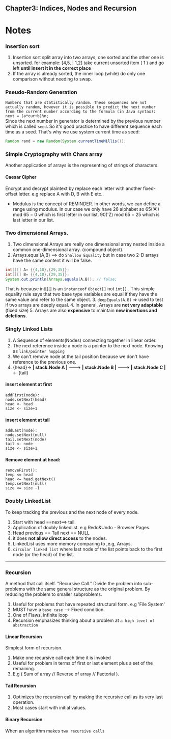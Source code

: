 ## Chapter3: Indices, Nodes and Recursion

# Notes

### Insertion sort
1. Insertion sort split array into two arrays, one sorted and the other one is unsorted. 
for example: [4,5, | 1,2] take current unsorted item ( 1 ) and go left **until insert it in the correct place**
2. If the array is already sorted, the inner loop (while) do only one comparison without needing to swap.

### Pseudo-Random Generation 
`Numbers that are statistically random. These sequences are not actually random, however it is possible to predict the next number from the current number according to the formula (in Java syntax):
next = (a*cur+b)%n; ` <br>
Since the next number in generator is determined by the previous number which is called `seed`. So it's good practice to 
have different sequence each time as a seed. That's why we use system current time as seed: 
```java
Random rand = new Random(System.currentTimeMillis());
```

### Simple Cryptography with Chars array
Another application of arrays is the representing of strings of characters.

#### Caesar Cipher
Encrypt and decrypt plaintext by replace each letter with another fixed-offset letter. e.g replace A with D, B with E etc.. 

*  Modulus is the concept of REMINDER. In other words, we can define a range using modulus. In our case we only have 26 alphabet so 65('A') mod 65 = 0 which is first letter in our list. 90('Z) mod 65 = 25 which is last letter in our list.

### Two dimensional Arrays. 
1. Two dimensional Arrays are really one dimensional array nested inside a common one-dimensional array. (compound object). 
2. Arrays.equal(A,B) ==> do `Shallow Equality` but in case two 2-D arrays have the same content it will be false.
```java
int[][] A= {{4,18},{29,35}};
int[][] B= {{4,18},{29,35}};
System.out.println(Arrays.equals(A,B)); // false;
```
That is because int[][] is an `instanceof` `Object[]` not `int[]` . This simple equality rule says that two base type variables are equal if they have the same value and refer to the same object. 
3. `deepEquals(A,B)` => used to test if two arrays are deeply equal.
4. In general, Arrays are **not very adaptable** (fixed size)
5.  Arrays are also **expensive** to maintain **new insertions and deletions**.
### Singly Linked Lists
1. A Sequence of elements(Nodes) connecting together in linear order. 
2. The next reference inside a node is a pointer to the next node. Knowing as `link/pointer hopping`
3. We can't remove node at the tail position because we don't have reference to the previous one.
4. {head}-> **| stack.Node A |** ---> **| stack.Node B |** ---> **| stack.Node C |** <- {tail}

#### insert element at first 
```
addFirst(node):
node.setNext(head)
head <- head
size <- size+1
```

#### insert element at tail
```
addLast(node):
node.setNext(null)
tail.setNext(node)
tail <- node
size <- size+1
```

#### Remove element at head: 
```
removeFirst():
temp <= head 
head <= head.getNext()
temp.setNext(null)
size <= size -1
```

### Doubly LinkedList
To keep tracking the previous and the next node of every node.
1. Start with head ==next==> tail. 
2. Application of doubly linkedlist. e.g Redo&Undo - Browser Pages. 
3. Head previous == Tail next == NULL 
4. it does **not allow direct access** to the nodes. 
5. LinkedList uses more memory comparing to ,e.g, Arrays. 
6. `circular linked list` where last node of the list points back to the first node (or the head) of the list.

---
### Recursion
A method that call itself. "Recursive Call." Divide the problem into sub-problems with the same general structure as the original problem.
By reducing the problem to smaller subproblems.
1. Useful for problems that have repeated structural form. e.g 'File System'
2. MUST have a `base case` --> Fixed condition.
3. One of Flaws, infinite loop
4. Recursion emphasizes thinking about a problem at `a high level of abstraction`

#### Linear Recursion
Simplest form of recursion. 
1. Make one recursive call each time it is invoked
2. Useful for problem in terms of first or last element plus a set of the remaining.
3. E.g ( Sum of array // Reverse of array // Factorial ).

#### Tail Recursion
1. Optimizes the recursion call by making the recursive call as its very last operation.
2. Most cases start with initial values. 

#### Binary Recursion
When an algorithm makes `two recursive calls`